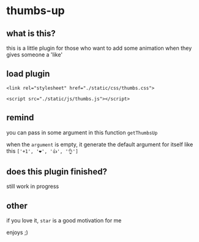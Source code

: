 # thumbs-up

## what is this?
this is a little plugin for those who want to add some animation when they gives someone a 'like'


## load plugin
`<link rel="stylesheet" href="./static/css/thumbs.css">`

`<script src="./static/js/thumbs.js"></script>`

## remind
you can pass in some argument in this function `getThumbsUp`

when the `argument` is empty, it generate the default argument for itself like this `['+1', '❤', '👍', '👌']`

## does this plugin finished?
still work in progress

## other
if you love it, `star` is a good motivation for me

enjoys ;)
